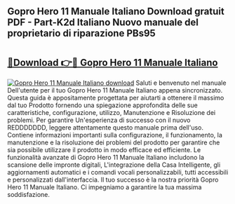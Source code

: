 ## Gopro Hero 11 Manuale Italiano Download gratuit PDF - Part-K2d Italiano Nuovo manuale del proprietario di riparazione PBs95

# <h2><a href="http://dfefg7.blite.top/?on=Gopro+Hero+11+Manuale+Italiano">🔗Download 👉🔴 Gopro Hero 11 Manuale Italiano</a></h2>

[![Gopro Hero 11 Manuale Italiano download](https://i.imgur.com/lujVjoI.png)](http://dfefg7.blite.top/?on=Gopro+Hero+11+Manuale+Italiano)
Saluti e benvenuto nel manuale Dell'utente per il tuo Gopro Hero 11 Manuale Italiano appena sincronizzato. Questa guida è appositamente progettata per aiutarti a ottenere il massimo dal tuo Prodotto fornendo una spiegazione approfondita delle sue caratteristiche, configurazione, utilizzo, Manutenzione e Risoluzione dei problemi. Per garantire Un'esperienza di successo con il nuovo REDDDDDDD, leggere attentamente questo manuale prima dell'uso. Contiene informazioni importanti sulla configurazione, il funzionamento, la manutenzione e la risoluzione dei problemi del prodotto per garantire che sia possibile utilizzare il prodotto in modo efficace ed efficiente. Le funzionalità avanzate di Gopro Hero 11 Manuale Italiano includono la scansione delle impronte digitali, L'integrazione della Casa Intelligente, gli aggiornamenti automatici e i comandi vocali personalizzabili, tutti accessibili e personalizzati dall'interfaccia. Il tuo successo è la nostra priorità Gopro Hero 11 Manuale Italiano. Ci impegniamo a garantire la tua massima soddisfazione.
